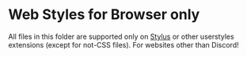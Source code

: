 # Web Styles for Browser only

All files in this folder are supported only on [Stylus](https://chrome.google.com/webstore/detail/stylus/clngdbkpkpeebahjckkjfobafhncgmne) or other userstyles extensions (except for not-CSS files). For websites other than Discord!
